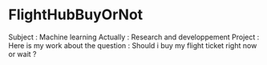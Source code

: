 # FlightHubBuyOrNot
Subject : Machine learning
Actually : Research and developpement
Project : Here is my work about the question : Should i buy my flight ticket right now or wait ?
